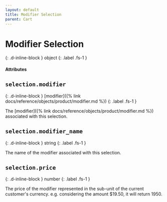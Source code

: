 ```yaml
---
layout: default
title: Modifier Selection
parent: Cart
---
```


# Modifier Selection
{: .d-inline-block }
object
{: .label .fs-1 }

#### Attributes

## `selection.modifier`
{: .d-inline-block }
[modifier]({% link docs/reference/objects/product/modifier.md %})
{: .label .fs-1 }

The [modifier]({% link docs/reference/objects/product/modifier.md %}) associated with this selection.

## `selection.modifier_name`
{: .d-inline-block }
string
{: .label .fs-1 }

The name of the modifier associated with this selection.

## `selection.price`
{: .d-inline-block }
number
{: .label .fs-1 }

The price of the modifier represented in the sub-unit of the current customer's currency.
e.g. considering the amount $19.50, it will return 1950.
